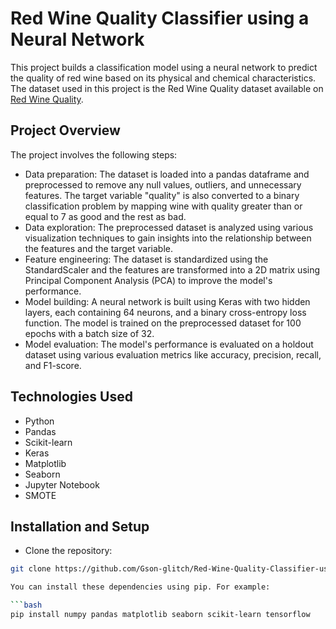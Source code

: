 # Red Wine Quality Classifier using a Neural Network

This project builds a classification model using a neural network to predict the quality of red wine based on its physical and chemical characteristics. The dataset used in this project is the Red Wine Quality dataset available on [Red Wine Quality](https://archive.ics.uci.edu/ml/datasets/wine+quality).

## Project Overview

The project involves the following steps:

- Data preparation: The dataset is loaded into a pandas dataframe and preprocessed to remove any null values, outliers, and unnecessary features. The target variable "quality" is also converted to a binary classification problem by mapping wine with quality greater than or equal to 7 as good and the rest as bad.
- Data exploration: The preprocessed dataset is analyzed using various visualization techniques to gain insights into the relationship between the features and the target variable.
- Feature engineering: The dataset is standardized using the StandardScaler and the features are transformed into a 2D matrix using Principal Component Analysis (PCA) to improve the model's performance.
- Model building: A neural network is built using Keras with two hidden layers, each containing 64 neurons, and a binary cross-entropy loss function. The model is trained on the preprocessed dataset for 100 epochs with a batch size of 32.
- Model evaluation: The model's performance is evaluated on a holdout dataset using various evaluation metrics like accuracy, precision, recall, and F1-score.

## Technologies Used

- Python
- Pandas
- Scikit-learn
- Keras
- Matplotlib
- Seaborn
- Jupyter Notebook
- SMOTE

## Installation and Setup

- Clone the repository:

```bash
git clone https://github.com/Gson-glitch/Red-Wine-Quality-Classifier-using-Neural-Networks.git

You can install these dependencies using pip. For example:

```bash
pip install numpy pandas matplotlib seaborn scikit-learn tensorflow 
